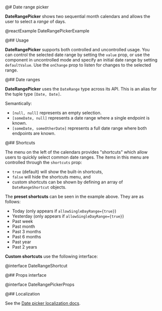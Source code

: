 @# Date range picker

__DateRangePicker__ shows two sequential month calendars and allows the user to select a _range_ of days.

@reactExample DateRangePickerExample

@## Usage

__DateRangePicker__ supports both controlled and uncontrolled usage. You can control the selected date range by setting
the `value` prop, or use the component in uncontrolled mode and specify an initial date range by setting `defaultValue`.
Use the `onChange` prop to listen for changes to the selected range.

@## Date ranges

__DateRangePicker__ uses the `DateRange` type across its API. This is an alias for the tuple type `[Date, Date]`.

Semantically:

*   `[null, null]` represents an empty selection.
*   `[someDate, null]` represents a date range where a single endpoint is known.
*   `[someDate, someOtherDate]` represents a full date range where both endpoints are known.

@## Shortcuts

The menu on the left of the calendars provides "shortcuts" which allow users to quickly select common date ranges. The
items in this menu are controlled through the `shortcuts` prop:

-   `true` (default) will show the built-in shortcuts,
-   `false` will hide the shortcuts menu, and
-   custom shortcuts can be shown by defining an array of `DateRangeShortcut` objects.

The **preset shortcuts** can be seen in the example above. They are as follows:

-   Today (only appears if `allowSingleDayRange={true}`)
-   Yesterday (only appears if `allowSingleDayRange={true}`)
-   Past week
-   Past month
-   Past 3 months
-   Past 6 months
-   Past year
-   Past 2 years

**Custom shortcuts** use the following interface:

@interface DateRangeShortcut

@## Props interface

@interface DateRangePickerProps

@## Localization

See the [Date picker localization docs](#datetime/datepicker.localization).
